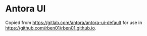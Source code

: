 # Antora UI

Copied from <https://gitlab.com/antora/antora-ui-default> for use in <https://github.com/rben01/rben01.github.io>.
